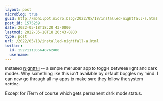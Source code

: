 ```yaml
---
layout: post
microblog: true
guid: http://mphilpot.micro.blog/2022/05/18/installed-nightfall-a.html
post_id: 1575239
date: 2022-05-18T18:20:43-0800
lastmod: 2022-05-18T18:20:43-0800
type: post
url: /2022/05/18/installed-nightfall-a.html
twitter:
  id: 1527111985648762880
  username: 
---
```

Installed [Nightfall](https://github.com/r-thomson/Nightfall) -- a simple menubar app to toggle between light and dark modes. Why something like this isn't available by default boggles my mind. I can now go through all my apps to make sure they follow the system setting.

Except for iTerm of course which gets permanent dark mode status.

